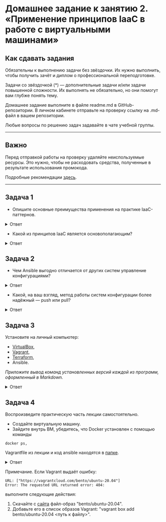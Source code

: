 
# Домашнее задание к занятию 2. «Применение принципов IaaC в работе с виртуальными машинами»

## Как сдавать задания

Обязательны к выполнению задачи без звёздочки. Их нужно выполнить, чтобы получить зачёт и диплом о профессиональной переподготовке.

Задачи со звёздочкой (*) — дополнительные задачи и/или задачи повышенной сложности. Их выполнять не обязательно, но они помогут вам глубже понять тему.

Домашнее задание выполните в файле readme.md в GitHub-репозитории. В личном кабинете отправьте на проверку ссылку на .md-файл в вашем репозитории.

Любые вопросы по решению задач задавайте в чате учебной группы.

---


## Важно

Перед отправкой работы на проверку удаляйте неиспользуемые ресурсы.
Это нужно, чтобы не расходовать средства, полученные в результате использования промокода.

Подробные рекомендации [здесь](https://github.com/netology-code/virt-homeworks/blob/virt-11/r/README.md).

---

## Задача 1

- Опишите основные преимущества применения на практике IaaC-паттернов.
<details>
<summary>Ответ</summary>

Идемпотентность — это свойство объекта или операции, при повторном выполнении которой мы получаем результат идентичный предыдущему и всем последующим выполнениям.

</details>

- Какой из принципов IaaC является основополагающим?
<details>
<summary>Ответ</summary>

Более быстрая и эффективная разработка

</details>

## Задача 2

- Чем Ansible выгодно отличается от других систем управление конфигурациями?
<details>
<summary>Ответ</summary>

- Быстрый старт на текущей SSH инфраструктуре
- Декларативный метод описания конфигурыций
- Легкое подключение кастомныз ролей и модулей
- Низкий порог входа

</details>

- Какой, на ваш взгляд, метод работы систем конфигурации более надёжный — push или pull?
<details>
<summary>Ответ</summary>

На мой взгляд более надежным методом является push, т.к. нет необходимости устанавливать агент. И меньше узлов, где могут возникнуть проблемы.

</details>


## Задача 3

Установите на личный компьютер:

- [VirtualBox](https://www.virtualbox.org/),
- [Vagrant](https://github.com/netology-code/devops-materials),
- [Terraform](https://github.com/netology-code/devops-materials/blob/master/README.md),
- Ansible.

*Приложите вывод команд установленных версий каждой из программ, оформленный в Markdown.*
<details>
<summary>Ответ</summary>

VirtualBox:
```bash
% vboxmanage --version
7.0.6r155176
```

Vagrant:
```bash
% vagrant version
Installed Version: 2.3.4
Latest Version: 2.3.4

You're running an up-to-date version of Vagrant!
```

Terraform:
```bash
% terraform -version                                                                             
Terraform v1.4.6
on darwin_amd64
```

Ansible:
```bash
% ansible --version   
ansible [core 2.14.5]
  config file = None
  configured module search path = ['/Users/aleksandrgrebeshkov/.ansible/plugins/modules', '/usr/share/ansible/plugins/modules']
  ansible python module location = /usr/local/Cellar/ansible/7.5.0/libexec/lib/python3.11/site-packages/ansible
  ansible collection location = /Users/aleksandrgrebeshkov/.ansible/collections:/usr/share/ansible/collections
  executable location = /usr/local/bin/ansible
  python version = 3.11.3 (main, Apr  7 2023, 19:25:52) [Clang 14.0.0 (clang-1400.0.29.202)] (/usr/local/Cellar/ansible/7.5.0/libexec/bin/python3.11)
  jinja version = 3.1.2
  libyaml = True
```

</details>

## Задача 4 

Воспроизведите практическую часть лекции самостоятельно.

- Создайте виртуальную машину.
- Зайдите внутрь ВМ, убедитесь, что Docker установлен с помощью команды
```
docker ps,
```
Vagrantfile из лекции и код ansible находятся в [папке](https://github.com/netology-code/virt-homeworks/tree/virt-11/05-virt-02-iaac/src).
<details>
<summary>Ответ</summary>

```bash
vagrant@server1:~$ docker ps
CONTAINER ID   IMAGE     COMMAND   CREATED   STATUS    PORTS     NAMES
```
</details>

Примечание. Если Vagrant выдаёт ошибку:
```
URL: ["https://vagrantcloud.com/bento/ubuntu-20.04"]     
Error: The requested URL returned error: 404:
```

выполните следующие действия:

1. Скачайте с [сайта](https://app.vagrantup.com/bento/boxes/ubuntu-20.04) файл-образ "bento/ubuntu-20.04".
2. Добавьте его в список образов Vagrant: "vagrant box add bento/ubuntu-20.04 <путь к файлу>".


